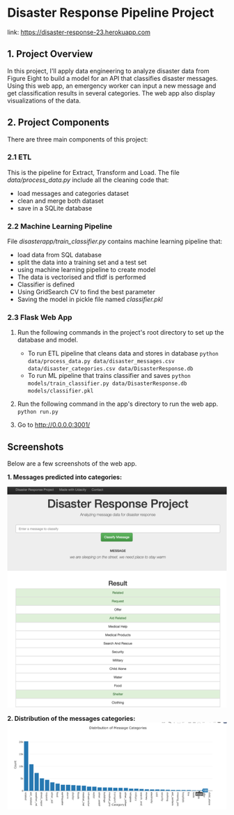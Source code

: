 # Disaster Response Pipeline Project

link: https://disaster-response-23.herokuapp.com

## 1. Project Overview

In this project, I'll apply data engineering to analyze disaster data from Figure Eight to build a model for an API that classifies disaster messages. Using this web app, an emergency worker can input a new message and get classification results in several categories. The web app also display visualizations of the data. 

## 2. Project Components

There are three main components of this project:

### 2.1 ETL

This is the pipeline for Extract, Transform and Load. 
The file *data/process_data.py* include all the cleaning code that:

- load messages and categories dataset
- clean and merge both dataset
- save in a SQLite database

### 2.2 Machine Learning Pipeline

File *disasterapp/train_classifier.py* contains machine learning pipeline that:

- load data from SQL database
- split the data into a training set and a test set
- using machine learning pipeline to create model
- The data is vectorised and tfidf is performed
- Classifier is defined
- Using GridSearch CV to find the best parameter
- Saving the model in pickle file named *classifier.pkl*

### 2.3 Flask Web App

1. Run the following commands in the project's root directory to set up the database and model.

    - To run ETL pipeline that cleans data and stores in database
        `python data/process_data.py data/disaster_messages.csv data/disaster_categories.csv data/DisasterResponse.db`
    - To run ML pipeline that trains classifier and saves
        `python models/train_classifier.py data/DisasterResponse.db models/classifier.pkl`

2. Run the following command in the app's directory to run the web app.
    `python run.py`

3. Go to http://0.0.0.0:3001/


## Screenshots

Below are a few screenshots of the web app.

**1. Messages predicted into categories:**

![Alt text](readme_pics/Screenshot-1.png?raw=true "Title")


**2. Distribution of the messages categories:**
![Alt text](readme_pics/Screenshot-2.png?raw=true "Title")








